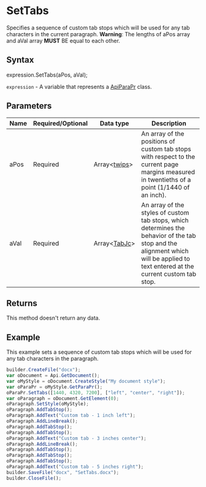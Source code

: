 # SetTabs

Specifies a sequence of custom tab stops which will be used for any tab characters in the current paragraph. **Warning**: The lengths of aPos array and aVal array **MUST** BE equal to each other.

## Syntax

expression.SetTabs(aPos, aVal);

`expression` - A variable that represents a [ApiParaPr](../ApiParaPr.md) class.

## Parameters

| **Name** | **Required/Optional** | **Data type** | **Description** |
| ------------- | ------------- | ------------- | ------------- |
| aPos | Required | Array<[twips](../../../Enumerations/twips.md)> | An array of the positions of custom tab stops with respect to the current page margins measured in twentieths of a point (1/1440 of an inch). |
| aVal | Required | Array<[TabJc](../../../Enumerations/TabJc.md)> | An array of the styles of custom tab stops, which determines the behavior of the tab stop and the alignment which will be applied to text entered at the current custom tab stop. |

## Returns

This method doesn't return any data.

## Example

This example sets a sequence of custom tab stops which will be used for any tab characters in the paragraph.

```javascript
builder.CreateFile("docx");
var oDocument = Api.GetDocument();
var oMyStyle = oDocument.CreateStyle("My document style");
var oParaPr = oMyStyle.GetParaPr();
oParaPr.SetTabs([1440, 4320, 7200], ["left", "center", "right"]);
var oParagraph = oDocument.GetElement(0);
oParagraph.SetStyle(oMyStyle);
oParagraph.AddTabStop();
oParagraph.AddText("Custom tab - 1 inch left");
oParagraph.AddLineBreak();
oParagraph.AddTabStop();
oParagraph.AddTabStop();
oParagraph.AddText("Custom tab - 3 inches center");
oParagraph.AddLineBreak();
oParagraph.AddTabStop();
oParagraph.AddTabStop();
oParagraph.AddTabStop();
oParagraph.AddText("Custom tab - 5 inches right");
builder.SaveFile("docx", "SetTabs.docx");
builder.CloseFile();
```